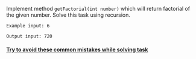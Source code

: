 Implement method `getFactorial(int number)` which will return factorial of the given number. Solve this task using recursion.

```
Example input: 6
```

```
Output input: 720
```

#### [Try to avoid these common mistakes while solving task](https://mate-academy.github.io/jv-program-common-mistakes/java-core/equals-and-hashcode/factorial)